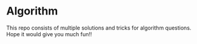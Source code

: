 # Algorithm

This repo consists of multiple solutions and tricks for algorithm questions. Hope it would give you much fun!!

